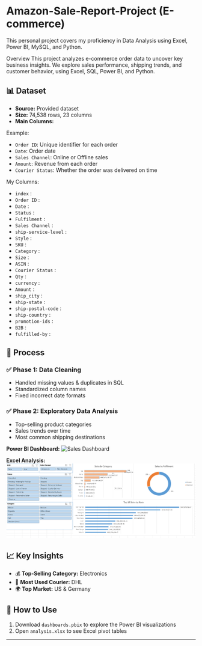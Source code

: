 # Amazon-Sale-Report-Project (E-commerce)
This personal project covers my proficiency in Data Analysis using Excel, Power BI, MySQL, and Python.

Overview
This project analyzes e-commerce order data to uncover key business insights. We explore sales performance, shipping trends, and customer behavior, using Excel, SQL, Power BI, and Python.

## 📊 Dataset
- **Source:** Provided dataset
- **Size:** 74,538 rows, 23 columns
- **Main Columns:**

Example:
  - `Order ID`: Unique identifier for each order  
  - `Date`: Order date  
  - `Sales Channel`: Online or Offline sales  
  - `Amount`: Revenue from each order  
  - `Courier Status`: Whether the order was delivered on time

My Columns:

  - `index` : 
  - `Order ID` : 
  - `Date` : 
  - `Status` : 
  - `Fulfilment` : 
  - `Sales Channel` : 
  - `ship-service-level` : 
  - `Style` : 
  - `SKU` : 
  - `Category` : 
  - `Size` : 
  - `ASIN` : 
  - `Courier Status` : 
  - `Qty` : 
  - `currency` : 
  - `Amount` : 
  - `ship_city` : 
  - `ship-state` : 
  - `ship-postal-code` : 
  - `ship-country` : 
  - `promotion-ids` : 
  - `B2B` : 
  - `fulfilled-by` : 


## 📌 Process
### ✅ **Phase 1: Data Cleaning**
- Handled missing values & duplicates in SQL  
- Standardized column names  
- Fixed incorrect date formats  

### ✅ **Phase 2: Exploratory Data Analysis**
- Top-selling product categories  
- Sales trends over time  
- Most common shipping destinations  

**Power BI Dashboard:**
![Sales Dashboard](images/dashboard_screenshots.png)

**Excel Analysis:**
![Pivot Table Insights](images/Excel_Analysis.png)

## 📈 Key Insights
- 💰 **Top-Selling Category:** Electronics  
- 🚚 **Most Used Courier:** DHL  
- 🌍 **Top Market:** US & Germany  

## 💾 How to Use
1. Download `dashboards.pbix` to explore the Power BI visualizations  
2. Open `analysis.xlsx` to see Excel pivot tables  

---
